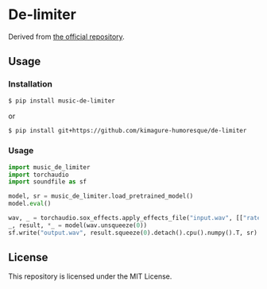 # De-limiter

Derived from [the official repository](https://github.com/jeonchangbin49/De-limiter).

## Usage

### Installation

```sh
$ pip install music-de-limiter
```

or

```sh
$ pip install git+https://github.com/kimagure-humoresque/de-limiter
```

### Usage

```python
import music_de_limiter
import torchaudio
import soundfile as sf

model, sr = music_de_limiter.load_pretrained_model()
model.eval()

wav, _ = torchaudio.sox_effects.apply_effects_file("input.wav", [["rate", "-vsL", f"{sr}"]])
_, result, *_ = model(wav.unsqueeze(0))
sf.write("output.wav", result.squeeze(0).detach().cpu().numpy().T, sr)
```

## License

This repository is licensed under the MIT License.
